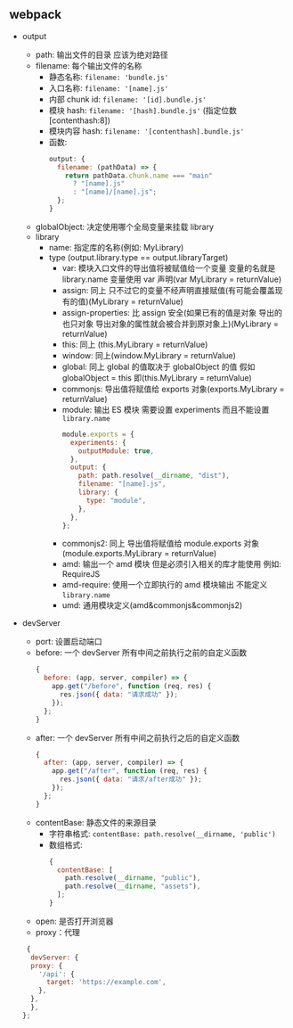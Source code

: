 ## webpack

- output

  - path: 输出文件的目录 应该为绝对路径
  - filename: 每个输出文件的名称
    - 静态名称: `filename: 'bundle.js'`
    - 入口名称: `filename: '[name].js'`
    - 内部 chunk id: `filename: '[id].bundle.js'`
    - 模块 hash: `filename: '[hash].bundle.js'` (指定位数 [contenthash:8])
    - 模块内容 hash: `filename: '[contenthash].bundle.js'`
    - 函数:
      ```javascript
      output: {
        filename: (pathData) => {
          return pathData.chunk.name === "main"
            ? "[name].js"
            : "[name]/[name].js";
        };
      }
      ```
  - globalObject: 决定使用哪个全局变量来挂载 library
  - library
    - name: 指定库的名称(例如: MyLibrary)
    - type (output.library.type == output.libraryTarget)
      - var: 模块入口文件的导出值将被赋值给一个变量 变量的名就是 library.name 变量使用 var 声明(var MyLibrary = returnValue)
      - assign: 同上 只不过它的变量不经声明直接赋值(有可能会覆盖现有的值)(MyLibrary = returnValue)
      - assign-properties: 比 assign 安全(如果已有的值是对象 导出的也只对象 导出对象的属性就会被合并到原对象上)(MyLibrary = returnValue)
      - this: 同上 (this.MyLibrary = returnValue)
      - window: 同上(window.MyLibrary = returnValue)
      - global: 同上 global 的值取决于 globalObject 的值 假如 globalObject = this 即(this.MyLibrary = returnValue)
      - commonjs: 导出值将赋值给 exports 对象(exports.MyLibrary = returnValue)
      - module: 输出 ES 模块 需要设置 experiments 而且不能设置 `library.name`
        ```javascript
        module.exports = {
          experiments: {
            outputModule: true,
          },
          output: {
            path: path.resolve(__dirname, "dist"),
            filename: "[name].js",
            library: {
              type: "module",
            },
          },
        };
        ```
      - commonjs2: 同上 导出值将赋值给 module.exports 对象(module.exports.MyLibrary = returnValue)
      - amd: 输出一个 amd 模块 但是必须引入相关的库才能使用 例如: RequireJS
      - amd-require: 使用一个立即执行的 amd 模块输出 不能定义 `library.name`
      - umd: 通用模块定义(amd&commonjs&commonjs2)

- devServer
  - port: 设置启动端口
  - before: 一个 devServer 所有中间之前执行之前的自定义函数
    ```javascript
    {
      before: (app, server, compiler) => {
        app.get("/before", function (req, res) {
          res.json({ data: "请求成功" });
        });
      };
    }
    ```
  - after: 一个 devServer 所有中间之前执行之后的自定义函数
    ```javascript
    {
      after: (app, server, compiler) => {
        app.get("/after", function (req, res) {
          res.json({ data: "请求/after成功" });
        });
      };
    }
    ```
  - contentBase: 静态文件的来源目录
    - 字符串格式: `contentBase: path.resolve(__dirname, 'public')`
    - 数组格式:
      ```javascript
      {
        contentBase: [
          path.resolve(__dirname, "public"),
          path.resolve(__dirname, "assets"),
        ];
      }
      ```
  - open: 是否打开浏览器
  - proxy：代理
  ```javascript
   {
    devServer: {
    proxy: {
      '/api': {
        target: 'https://example.com',
      },
    },
    },
  };
  ```
